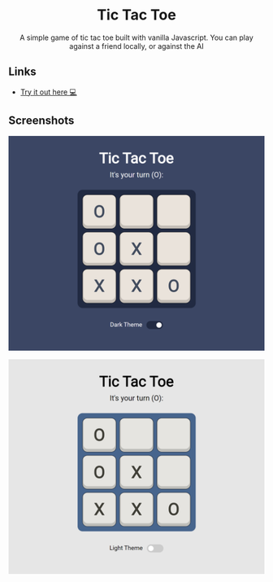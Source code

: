 <h1 align="center">Tic Tac Toe</h1>

<p align="center">A simple game of tic tac toe built with vanilla Javascript. You can play against a friend locally, or against the AI</p>

## Links

- [Try it out here 💻](https://thethomasy.github.io/TicTacToe/ "Live View")

## Screenshots

![](./screenshots/screenshot-dark.png)

![](./screenshots/screenshot-light.png)
